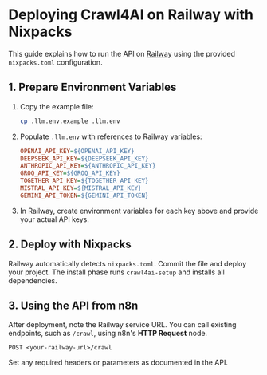 # Deploying Crawl4AI on Railway with Nixpacks

This guide explains how to run the API on [Railway](https://railway.app/) using the provided `nixpacks.toml` configuration.

## 1. Prepare Environment Variables

1. Copy the example file:
   ```bash
   cp .llm.env.example .llm.env
   ```
2. Populate `.llm.env` with references to Railway variables:
   ```ini
   OPENAI_API_KEY=${OPENAI_API_KEY}
   DEEPSEEK_API_KEY=${DEEPSEEK_API_KEY}
   ANTHROPIC_API_KEY=${ANTHROPIC_API_KEY}
   GROQ_API_KEY=${GROQ_API_KEY}
   TOGETHER_API_KEY=${TOGETHER_API_KEY}
   MISTRAL_API_KEY=${MISTRAL_API_KEY}
   GEMINI_API_TOKEN=${GEMINI_API_TOKEN}
   ```
3. In Railway, create environment variables for each key above and provide your actual API keys.

## 2. Deploy with Nixpacks

Railway automatically detects `nixpacks.toml`. Commit the file and deploy your project. The install phase runs `crawl4ai-setup` and installs all dependencies.

## 3. Using the API from n8n

After deployment, note the Railway service URL. You can call existing endpoints, such as `/crawl`, using n8n's **HTTP Request** node.

```text
POST <your-railway-url>/crawl
```

Set any required headers or parameters as documented in the API.


